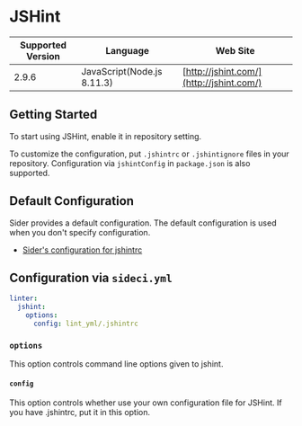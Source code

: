 # JSHint

| Supported Version | Language | Web Site |
| ----------------- | -------- | -------- |
| 2.9.6 | JavaScript(Node.js 8.11.3) | [http://jshint.com/](http://jshint.com/) |

## Getting Started

To start using JSHint, enable it in repository setting.

To customize the configuration, put `.jshintrc` or `.jshintignore` files in your repository. Configuration via `jshintConfig` in `package.json` is also supported.

## Default Configuration

Sider provides a default configuration. The default configuration is used when you don't specify configuration.

* [Sider's configuration for jshintrc](https://github.com/actcat/sideci_config/blob/master/javascript/jshint/sideci_jshintrc)

## Configuration via `sideci.yml`

```yaml:sideci.yml
linter:
  jshint:
    options:
      config: lint_yml/.jshintrc
```

### `options`

This option controls command line options given to jshint.

#### `config`

This option controls whether use your own configuration file for JSHint. If you have .jshintrc, put it in this option.

